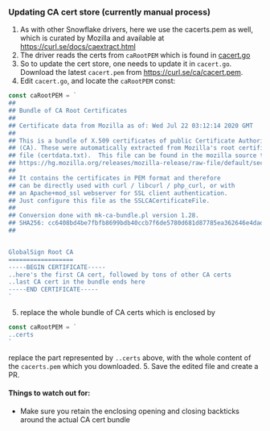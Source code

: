 ### Updating CA cert store (currently manual process)
1. As with other Snowflake drivers, here we use the cacerts.pem as well, which is curated by Mozilla and available at https://curl.se/docs/caextract.html
2. The driver reads the certs from `caRootPEM` which is found in [cacert.go](https://github.com/snowflakedb/gosnowflake/blob/master/cacert.go)
3. So to update the cert store, one needs to update it in `cacert.go`. Download the latest `cacert.pem` from https://curl.se/ca/cacert.pem.
4. Edit `cacert.go`, and locate the `caRootPEM` const:
```go
const caRootPEM = `
##
## Bundle of CA Root Certificates
##
## Certificate data from Mozilla as of: Wed Jul 22 03:12:14 2020 GMT
##
## This is a bundle of X.509 certificates of public Certificate Authorities
## (CA). These were automatically extracted from Mozilla's root certificates
## file (certdata.txt).  This file can be found in the mozilla source tree:
## https://hg.mozilla.org/releases/mozilla-release/raw-file/default/security/nss/lib/ckfw/builtins/certdata.txt
##
## It contains the certificates in PEM format and therefore
## can be directly used with curl / libcurl / php_curl, or with
## an Apache+mod_ssl webserver for SSL client authentication.
## Just configure this file as the SSLCACertificateFile.
##
## Conversion done with mk-ca-bundle.pl version 1.28.
## SHA256: cc6408bd4be7fbfb8699bdb40ccb7f6de5780d681d87785ea362646e4dad5e8e
##


GlobalSign Root CA
==================
-----BEGIN CERTIFICATE-----
..here's the first CA cert, followed by tons of other CA certs
..last CA cert in the bundle ends here
-----END CERTIFICATE-----
`
```
5. replace the whole bundle of CA certs which is enclosed by
```go
const caRootPEM = `
..certs
`
```

replace the part represented by `..certs` above, with the whole content of the `cacerts.pem` which you downloaded. 
5. Save the edited file and create a PR. 

#### Things to watch out for:
* Make sure you retain the enclosing opening and closing backticks around the actual CA cert bundle
